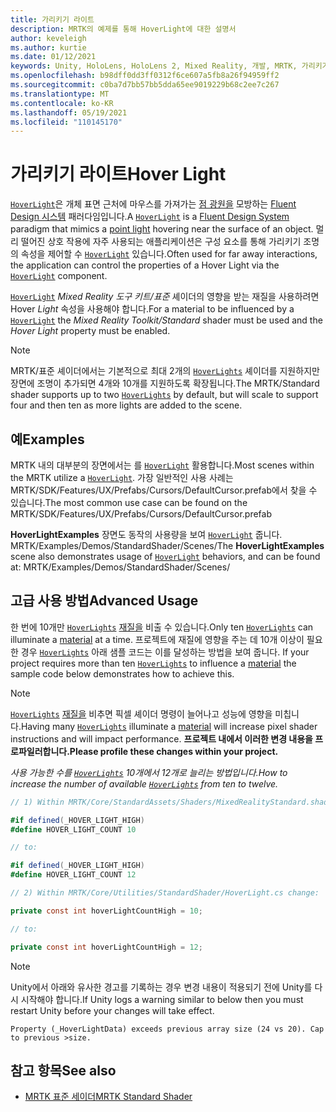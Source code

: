 ```yaml
---
title: 가리키기 라이트
description: MRTK의 예제를 통해 HoverLight에 대한 설명서
author: keveleigh
ms.author: kurtie
ms.date: 01/12/2021
keywords: Unity, HoloLens, HoloLens 2, Mixed Reality, 개발, MRTK, 가리키기 조명,
ms.openlocfilehash: b98dff0dd3ff0312f6ce607a5fb8a26f94959ff2
ms.sourcegitcommit: c0ba7d7bb57bb5dda65ee9019229b68c2ee7c267
ms.translationtype: MT
ms.contentlocale: ko-KR
ms.lasthandoff: 05/19/2021
ms.locfileid: "110145170"
---
```

# <a name="hover-light"></a><span data-ttu-id="916d4-104">가리키기 라이트</span><span class="sxs-lookup"><span data-stu-id="916d4-104">Hover Light</span></span>

<span data-ttu-id="916d4-105">[`HoverLight`](xref:Microsoft.MixedReality.Toolkit.Utilities.HoverLight)은 개체 표면 근처에 마우스를 가져가는 [점 광원을](https://docs.unity3d.com/Manual/Lighting.html) 모방하는 [Fluent Design 시스템](https://www.microsoft.com/design/fluent/) 패러다임입니다.</span><span class="sxs-lookup"><span data-stu-id="916d4-105">A [`HoverLight`](xref:Microsoft.MixedReality.Toolkit.Utilities.HoverLight) is a [Fluent Design System](https://www.microsoft.com/design/fluent/) paradigm that mimics a [point light](https://docs.unity3d.com/Manual/Lighting.html) hovering near the surface of an object.</span></span> <span data-ttu-id="916d4-106">멀리 떨어진 상호 작용에 자주 사용되는 애플리케이션은 구성 요소를 통해 가리키기 조명의 속성을 제어할 수 [`HoverLight`](xref:Microsoft.MixedReality.Toolkit.Utilities.HoverLight) 있습니다.</span><span class="sxs-lookup"><span data-stu-id="916d4-106">Often used for far away interactions, the application can control the properties of a Hover Light via the [`HoverLight`](xref:Microsoft.MixedReality.Toolkit.Utilities.HoverLight) component.</span></span>

<span data-ttu-id="916d4-107">[`HoverLight`](xref:Microsoft.MixedReality.Toolkit.Utilities.HoverLight) *Mixed Reality 도구 키트/표준* 셰이더의 영향을 받는 재질을 사용하려면 Hover *Light* 속성을 사용해야 합니다.</span><span class="sxs-lookup"><span data-stu-id="916d4-107">For a material to be influenced by a [`HoverLight`](xref:Microsoft.MixedReality.Toolkit.Utilities.HoverLight) the *Mixed Reality Toolkit/Standard* shader must be used and the *Hover Light* property must be enabled.</span></span>

> [!Note]
> <span data-ttu-id="916d4-108">MRTK/표준 셰이더에서는 기본적으로 최대 2개의 [`HoverLights`](xref:Microsoft.MixedReality.Toolkit.Utilities.HoverLight) 셰이더를 지원하지만 장면에 조명이 추가되면 4개와 10개를 지원하도록 확장됩니다.</span><span class="sxs-lookup"><span data-stu-id="916d4-108">The MRTK/Standard shader supports up to two [`HoverLights`](xref:Microsoft.MixedReality.Toolkit.Utilities.HoverLight) by default, but will scale to support four and then ten as more lights are added to the scene.</span></span>

## <a name="examples"></a><span data-ttu-id="916d4-109">예</span><span class="sxs-lookup"><span data-stu-id="916d4-109">Examples</span></span>

<span data-ttu-id="916d4-110">MRTK 내의 대부분의 장면에서는 를 [`HoverLight`](xref:Microsoft.MixedReality.Toolkit.Utilities.HoverLight) 활용합니다.</span><span class="sxs-lookup"><span data-stu-id="916d4-110">Most scenes within the MRTK utilize a [`HoverLight`](xref:Microsoft.MixedReality.Toolkit.Utilities.HoverLight).</span></span> <span data-ttu-id="916d4-111">가장 일반적인 사용 사례는 MRTK/SDK/Features/UX/Prefabs/Cursors/DefaultCursor.prefab에서 찾을 수 있습니다.</span><span class="sxs-lookup"><span data-stu-id="916d4-111">The most common use case can be found on the MRTK/SDK/Features/UX/Prefabs/Cursors/DefaultCursor.prefab</span></span>

<span data-ttu-id="916d4-112">**HoverLightExamples** 장면도 동작의 사용량을 보여 [`HoverLight`](xref:Microsoft.MixedReality.Toolkit.Utilities.HoverLight) 줍니다. MRTK/Examples/Demos/StandardShader/Scenes/</span><span class="sxs-lookup"><span data-stu-id="916d4-112">The **HoverLightExamples** scene also demonstrates usage of [`HoverLight`](xref:Microsoft.MixedReality.Toolkit.Utilities.HoverLight) behaviors, and can be found at: MRTK/Examples/Demos/StandardShader/Scenes/</span></span>

## <a name="advanced-usage"></a><span data-ttu-id="916d4-113">고급 사용 방법</span><span class="sxs-lookup"><span data-stu-id="916d4-113">Advanced Usage</span></span>

<span data-ttu-id="916d4-114">한 번에 10개만 [`HoverLights`](xref:Microsoft.MixedReality.Toolkit.Utilities.HoverLight) [재질을](https://docs.unity3d.com/ScriptReference/Material.html) 비출 수 있습니다.</span><span class="sxs-lookup"><span data-stu-id="916d4-114">Only ten [`HoverLights`](xref:Microsoft.MixedReality.Toolkit.Utilities.HoverLight) can illuminate a [material](https://docs.unity3d.com/ScriptReference/Material.html) at a time.</span></span> <span data-ttu-id="916d4-115">프로젝트에 재질에 영향을 주는 데 10개 이상이 필요한 경우 [`HoverLights`](xref:Microsoft.MixedReality.Toolkit.Utilities.HoverLight) 아래 샘플 코드는 이를 달성하는 방법을 보여 줍니다. [](https://docs.unity3d.com/ScriptReference/Material.html)</span><span class="sxs-lookup"><span data-stu-id="916d4-115">If your project requires more than ten [`HoverLights`](xref:Microsoft.MixedReality.Toolkit.Utilities.HoverLight) to influence a [material](https://docs.unity3d.com/ScriptReference/Material.html) the sample code below demonstrates how to achieve this.</span></span>

> [!Note]
> <span data-ttu-id="916d4-116">[`HoverLights`](xref:Microsoft.MixedReality.Toolkit.Utilities.HoverLight) [재질을](https://docs.unity3d.com/ScriptReference/Material.html) 비추면 픽셀 셰이더 명령이 늘어나고 성능에 영향을 미칩니다.</span><span class="sxs-lookup"><span data-stu-id="916d4-116">Having many [`HoverLights`](xref:Microsoft.MixedReality.Toolkit.Utilities.HoverLight) illuminate a [material](https://docs.unity3d.com/ScriptReference/Material.html) will increase pixel shader instructions and will impact performance.</span></span> <span data-ttu-id="916d4-117">**프로젝트 내에서 이러한 변경 내용을 프로파일러합니다.**</span><span class="sxs-lookup"><span data-stu-id="916d4-117">**Please profile these changes within your project.**</span></span>

<span data-ttu-id="916d4-118">*사용 가능한 수를 [`HoverLights`](xref:Microsoft.MixedReality.Toolkit.Utilities.HoverLight) 10개에서 12개로 늘리는 방법입니다.*</span><span class="sxs-lookup"><span data-stu-id="916d4-118">*How to increase the number of available [`HoverLights`](xref:Microsoft.MixedReality.Toolkit.Utilities.HoverLight) from ten to twelve.*</span></span>

```C#
// 1) Within MRTK/Core/StandardAssets/Shaders/MixedRealityStandard.shader change:

#if defined(_HOVER_LIGHT_HIGH)
#define HOVER_LIGHT_COUNT 10

// to:

#if defined(_HOVER_LIGHT_HIGH)
#define HOVER_LIGHT_COUNT 12

// 2) Within MRTK/Core/Utilities/StandardShader/HoverLight.cs change:

private const int hoverLightCountHigh = 10;

// to:

private const int hoverLightCountHigh = 12;
```

> [!NOTE]
> <span data-ttu-id="916d4-119">Unity에서 아래와 유사한 경고를 기록하는 경우 변경 내용이 적용되기 전에 Unity를 다시 시작해야 합니다.</span><span class="sxs-lookup"><span data-stu-id="916d4-119">If Unity logs a warning similar to below then you must restart Unity before your changes will take effect.</span></span>
>
> `Property (_HoverLightData) exceeds previous array size (24 vs 20). Cap to previous >size.`

## <a name="see-also"></a><span data-ttu-id="916d4-120">참고 항목</span><span class="sxs-lookup"><span data-stu-id="916d4-120">See also</span></span>

* [<span data-ttu-id="916d4-121">MRTK 표준 세이더</span><span class="sxs-lookup"><span data-stu-id="916d4-121">MRTK Standard Shader</span></span>](mrtk-standard-shader.md)
